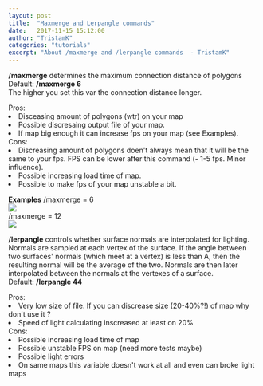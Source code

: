 ```yaml
---
layout: post
title:  "Maxmerge and Lerpangle commands"
date:   2017-11-15 15:12:00
author: "TristamK"
categories: "tutorials"
excerpt: "About /maxmerge and /lerpangle commands  - TristamK"
---
```

 <strong>/maxmerge</strong> determines the maximum connection distance  of polygons
<br>
Default: <strong>/maxmerge 6</strong>
<br>
The higher you set this var the connection distance longer. 
<br>

<div class="contentbox">
Pros:
	<li> Disceasing amount of polygons (wtr) on your map</li>
	<li> Possible discresaing output file of your map.</li>
	<li> If map big enough it can increase fps on your map (see Examples).</li>
</div>

<div class="contentbox">
Cons:
	<li> Discreasing amount of polygons doen't always mean that it will be the same to your fps. FPS can be lower after this command (- 1-5 fps. Minor influence).</li>
	<li> Possible increasing load time of map.</li>
	<li> Possible to make fps of your map unstable a bit. </li>
</div>

<strong>Examples</strong>
/maxmerge = 6 <br>
<img src="{{ base.url }}/content/images/posts/sauersauce_20171115-1.jpg"> <br>
/maxmerge = 12 <br>
<img src="{{ base.url }}/content/images/posts/sauersauce_20171115-1.jpg"> <br>

 <strong>/lerpangle</strong> controls whether surface normals are interpolated for lighting. <br>
Normals are sampled at each vertex of the surface. If the angle between two surfaces' normals (which meet at a vertex) is less than A, then the resulting normal will be the average of the two. Normals are then later interpolated between the normals at the vertexes of a surface. <br>
Default: <strong>/lerpangle 44</strong>

<div class="contentbox">
Pros:
	<li> Very low size of file. If you can discrease size (20-40%?!) of map why don't use it ?</li>
	<li> Speed of light calculating inscreased at least on 20%</li>
</div>

<div class="contentbox">
Cons:
	<li> Possible increasing load time of map</li>
	<li> Possible unstable FPS on map (need more tests maybe)</li>
	<li> Possible light errors</li>
	<li> On same maps this variable doesn't work at all and even can broke light maps</li>
</div>

